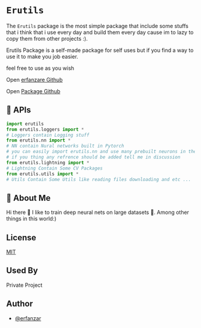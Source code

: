# `Erutils`

The `Erutils` package is the most simple package that include some stuffs that i think that i use every day and build
them every day cause im to lazy to copy them from other projects :).

Erutils Package is a self-made package for self uses but if you find a way to use it to make you job easier.

feel free to use as you wish

Open [erfanzare Github](https://github.com/erfanzar/)

Open [Package Github](https://github.com/erfanzar/Erutils)

## 🚀 APIs

```python
import erutils
from erutils.loggers import *
# Loggers contain Logging stuff
from erutils.nn import *
# NN contain Nural networks built in Pytorch
# you can easily import erutils.nn and use many prebuilt neurons in the project 
# if you thing any refrence should be added tell me in discussion 
from erutils.lightning import *
# Lightning Contain Some CV Packages
from erutils.utils import *
# Utils Contain Some Utils like reading files downloading and etc ...
```

## 🚀 About Me

Hi there 👋
I like to train deep neural nets on large datasets 🧠.
Among other things in this world:)

## License

[MIT](https://choosealicense.com/licenses/mit/)

## Used By

Private Project

## Author

- [@erfanzar](https://www.github.com/erfanzar)